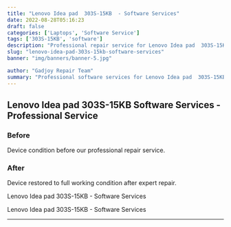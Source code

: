 ```yaml
---
title: "Lenovo Idea pad  303S-15KB  - Software Services"
date: 2022-08-28T05:16:23
draft: false
categories: ['Laptops', 'Software Service']
tags: ['303S-15KB', 'software']
description: "Professional repair service for Lenovo Idea pad  303S-15KB . Expert diagnosis and quality repairs in Bangalore."
slug: "lenovo-idea-pad-303s-15kb-software-services"
banner: "img/banners/banner-5.jpg"

author: "Gadjoy Repair Team"
summary: "Professional software services for Lenovo Idea pad  303S-15KB . Expert technicians, quality parts, warranty included."
---
```


## Lenovo Idea pad  303S-15KB  Software Services - Professional Service

### Before

Device condition before our professional repair service.

### After

Device restored to full working condition after expert repair.

Lenovo Idea pad 303S-15KB - Software Services

Lenovo Idea pad 303S-15KB - Software Services

---